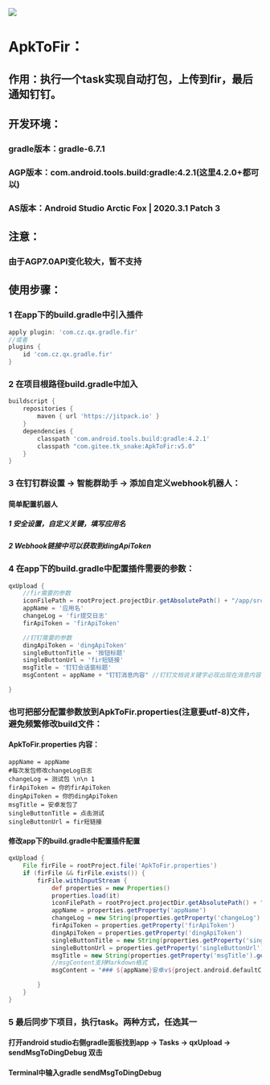 [![](https://jitpack.io/v/com.gitee.tk_snake/ApkToFir.svg)](https://jitpack.io/#com.gitee.tk_snake/ApkToFir)
# ApkToFir：
## 作用：执行一个task实现自动打包，上传到fir，最后通知钉钉。

## 开发环境：
### gradle版本：gradle-6.7.1
### AGP版本：com.android.tools.build:gradle:4.2.1(这里4.2.0+都可以)
### AS版本：Android Studio Arctic Fox | 2020.3.1 Patch 3

## 注意：
### 由于AGP7.0API变化较大，暂不支持

## 使用步骤：
### 1 在app下的build.gradle中引入插件
```groovy
apply plugin: 'com.cz.qx.gradle.fir'
//或者
plugins {
    id 'com.cz.qx.gradle.fir'
}
```

### 2 在项目根路径build.gradle中加入
```groovy
buildscript {
    repositories {
        maven { url 'https://jitpack.io' }
    }
    dependencies {
        classpath 'com.android.tools.build:gradle:4.2.1'
        classpath "com.gitee.tk_snake:ApkToFir:v5.0"
    }
}
```

### 3 在钉钉群设置 -> 智能群助手 -> 添加自定义webhook机器人：
#### 简单配置机器人
##### 1 安全设置，自定义关键，填写应用名
##### 2 Webhook链接中可以获取到dingApiToken

### 4 在app下的build.gradle中配置插件需要的参数：
```groovy
qxUpload {
    //fir需要的参数
    iconFilePath = rootProject.projectDir.getAbsolutePath() + "/app/src/main/res/mipmap-xhdpi/ic_launcher_round.png"
    appName = '应用名'
    changeLog = 'fir提交日志'
    firApiToken = 'firApiToken'

    //钉钉需要的参数
    dingApiToken = 'dingApiToken'
    singleButtonTitle = '按钮标题'
    singleButtonUrl = 'fir短链接'
    msgTitle = '钉钉会话窗标题'
    msgContent = appName + "钉钉消息内容" //钉钉文档说关键字必现出现在消息内容中才会正常通知，所以这里拼接应用名

}
```
### 也可把部分配置参数放到ApkToFir.properties(注意要utf-8)文件，避免频繁修改build文件：
#### ApkToFir.properties 内容：
```text
appName = appName
#每次发包修改changeLog日志
changeLog = 测试包 \n\n 1
firApiToken = 你的firApiToken
dingApiToken = 你的dingApiToken
msgTitle = 安卓发包了
singleButtonTitle = 点击测试
singleButtonUrl = fir短链接
```
#### 修改app下的build.gradle中配置插件配置
```groovy
qxUpload {
    File firFile = rootProject.file('ApkToFir.properties')
    if (firFile && firFile.exists()) {
        firFile.withInputStream {
            def properties = new Properties()
            properties.load(it)
            iconFilePath = rootProject.projectDir.getAbsolutePath() + "/app/src/main/res/mipmap-xhdpi/ic_launcher_round.png"
            appName = properties.getProperty('appName')
            changeLog = new String(properties.getProperty('changeLog').getBytes("ISO8859-1"), "utf-8")
            firApiToken = properties.getProperty('firApiToken')
            dingApiToken = properties.getProperty('dingApiToken')
            singleButtonTitle = new String(properties.getProperty('singleButtonTitle').getBytes("ISO8859-1"), "utf-8")
            singleButtonUrl = properties.getProperty('singleButtonUrl')
            msgTitle = new String(properties.getProperty('msgTitle').getBytes("ISO8859-1"), "utf-8")
            //msgContent支持Markdown格式
            msgContent = "### ${appName}安卓v${project.android.defaultConfig.versionName}发布 \n\n 日志：\n\n ${changeLog} \n\n [下载地址](${singleButtonUrl})"

        }
    }
}
```
### 5 最后同步下项目，执行task。两种方式，任选其一
#### 打开android studio右侧gradle面板找到app -> Tasks -> qxUpload -> sendMsgToDingDebug 双击
#### Terminal中输入gradle sendMsgToDingDebug

